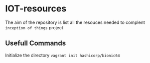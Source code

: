 # IOT-resources
The aim of the repository is list all the resouces needed to complent `inception of things` project

## Usefull Commands
Initialize the directory
`vagrant init hashicorp/bionic64`
